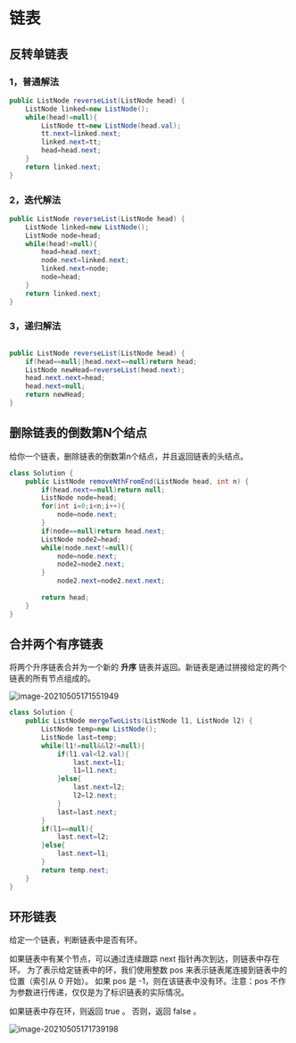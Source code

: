 # 链表

## 反转单链表

### 1，普通解法

```java
public ListNode reverseList(ListNode head) {
    ListNode linked=new ListNode();
    while(head!=null){
        ListNode tt=new ListNode(head.val);
        tt.next=linked.next;
        linked.next=tt;
        head=head.next;
    }
    return linked.next;
}
```

### 2，迭代解法

```java
public ListNode reverseList(ListNode head) { 
    ListNode linked=new ListNode();
    ListNode node=head;
    while(head!=null){
        head=head.next;
        node.next=linked.next;
        linked.next=node;
        node=head;
    }
    return linked.next;
}
```

### 3，递归解法

```java

public ListNode reverseList(ListNode head) {
    if(head==null||head.next==null)return head;
    ListNode newHead=reverseList(head.next);
    head.next.next=head;
    head.next=null;
    return newHead;
}
```

## 删除链表的倒数第N个结点

给你一个链表，删除链表的倒数第n个结点，并且返回链表的头结点。

```java
class Solution {
    public ListNode removeNthFromEnd(ListNode head, int n) {
        if(head.next==null)return null;
        ListNode node=head;
        for(int i=0;i<n;i++){
            node=node.next;
        }
        if(node==null)return head.next;
        ListNode node2=head;
        while(node.next!=null){
            node=node.next;
            node2=node2.next;
        }
            node2.next=node2.next.next;
    
        return head;
    }
}
```

## 合并两个有序链表

将两个升序链表合并为一个新的 **升序** 链表并返回。新链表是通过拼接给定的两个链表的所有节点组成的。 

![image-20210505171551949](https://gitee.com/stiwen/images_bed/raw/master/img/image-20210505171551949.png)

```java
class Solution {
    public ListNode mergeTwoLists(ListNode l1, ListNode l2) {
        ListNode temp=new ListNode();
        ListNode last=temp;
        while(l1!=null&&l2!=null){
            if(l1.val<l2.val){
                last.next=l1;
                l1=l1.next;
            }else{ 
                last.next=l2;
                l2=l2.next;
            }
            last=last.next;
        }
        if(l1==null){
            last.next=l2;
        }else{
            last.next=l1;
        }
        return temp.next;
    }
}
```

## 环形链表

给定一个链表，判断链表中是否有环。

如果链表中有某个节点，可以通过连续跟踪 next 指针再次到达，则链表中存在环。 为了表示给定链表中的环，我们使用整数 pos 来表示链表尾连接到链表中的位置（索引从 0 开始）。 如果 pos 是 -1，则在该链表中没有环。注意：pos 不作为参数进行传递，仅仅是为了标识链表的实际情况。

如果链表中存在环，则返回 true 。 否则，返回 false 。

![image-20210505171739198](https://gitee.com/stiwen/images_bed/raw/master/img/image-20210505171739198.png)

